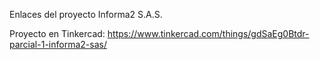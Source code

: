 Enlaces del proyecto Informa2 S.A.S.

Proyecto en Tinkercad:
https://www.tinkercad.com/things/gdSaEg0Btdr-parcial-1-informa2-sas/



